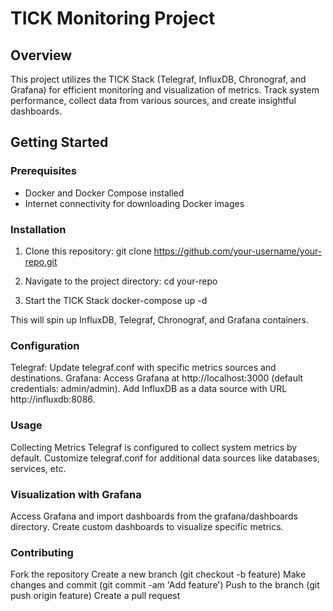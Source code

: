 # TICK Monitoring Project

## Overview

This project utilizes the TICK Stack (Telegraf, InfluxDB, Chronograf, and Grafana) for efficient monitoring and visualization of metrics. Track system performance, collect data from various sources, and create insightful dashboards.

## Getting Started

### Prerequisites

- Docker and Docker Compose installed
- Internet connectivity for downloading Docker images

### Installation

1. Clone this repository:
   git clone https://github.com/your-username/your-repo.git

2. Navigate to the project directory:
   cd your-repo

3. Start the TICK Stack
   docker-compose up -d

This will spin up InfluxDB, Telegraf, Chronograf, and Grafana containers.

### Configuration
Telegraf: Update telegraf.conf with specific metrics sources and destinations.
Grafana: Access Grafana at http://localhost:3000 (default credentials: admin/admin). Add InfluxDB as a data source with URL http://influxdb:8086.

### Usage
Collecting Metrics
Telegraf is configured to collect system metrics by default.
Customize telegraf.conf for additional data sources like databases, services, etc.

### Visualization with Grafana
Access Grafana and import dashboards from the grafana/dashboards directory.
Create custom dashboards to visualize specific metrics.

### Contributing
Fork the repository
Create a new branch (git checkout -b feature)
Make changes and commit (git commit -am 'Add feature')
Push to the branch (git push origin feature)
Create a pull request
   

